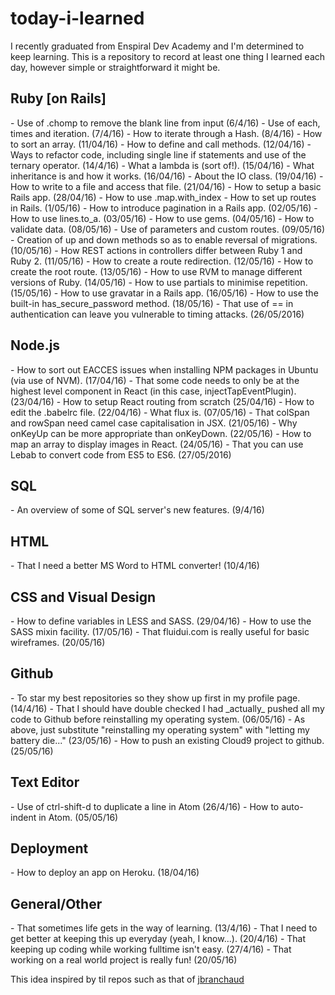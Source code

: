 # today-i-learned

I recently graduated from Enspiral Dev Academy and I'm determined to keep learning. This is a repository to record at least one thing I learned each day, however simple or straightforward it might be.

<h2>Ruby [on Rails]</h2>
- Use of .chomp to remove the blank line from input (6/4/16)
- Use of each, times and iteration. (7/4/16)
- How to iterate through a Hash. (8/4/16)
- How to sort an array. (11/04/16)
- How to define and call methods. (12/04/16)
- Ways to refactor code, including single line if statements and use of the ternary operator. (14/4/16)
- What a lambda is (sort of!). (15/04/16)
- What inheritance is and how it works. (16/04/16)
- About the IO class. (19/04/16)
- How to write to a file and access that file. (21/04/16)
- How to setup a basic Rails app. (28/04/16)
- How to use .map.with_index
- How to set up routes in Rails. (1/05/16)
- How to introduce pagination in a Rails app. (02/05/16)
- How to use lines.to_a. (03/05/16)
- How to use gems. (04/05/16)
- How to validate data. (08/05/16)
- Use of parameters and custom routes. (09/05/16)
- Creation of up and down methods so as to enable reversal of migrations. (10/05/16)
- How REST actions in controllers differ between Ruby 1 and Ruby 2. (11/05/16)
- How to create a route redirection. (12/05/16)
- How to create the root route. (13/05/16)
- How to use RVM to manage different versions of Ruby. (14/05/16)
- How to use partials to minimise repetition. (15/05/16)
- How to use gravatar in a Rails app. (16/05/16)
- How to use the built-in has_secure_password method. (18/05/16)
- That use of == in authentication can leave you vulnerable to timing attacks. (26/05/2016)

<h2>Node.js</h2>
- How to sort out EACCES issues when installing NPM packages in Ubuntu (via use of NVM). (17/04/16)
- That some code needs to only be at the highest level component in React (in this case, injectTapEventPlugin). (23/04/16)
- How to setup React routing from scratch (25/04/16)
- How to edit the .babelrc file. (22/04/16)
- What flux is. (07/05/16)
- That colSpan and rowSpan need camel case capitalisation in JSX. (21/05/16)
- Why onKeyUp can be more appropriate than onKeyDown. (22/05/16)
- How to map an array to display images in React. (24/05/16)
- That you can use Lebab to convert code from ES5 to ES6. (27/05/2016)

<h2>SQL</h2>
- An overview of some of SQL server's new features. (9/4/16)

<h2>HTML</h2>
- That I need a better MS Word to HTML converter! (10/4/16)

<h2>CSS and Visual Design</h2>
- How to define variables in LESS and SASS. (29/04/16)
- How to use the SASS mixin facility. (17/05/16)
- That fluidui.com is really useful for basic wireframes. (20/05/16)

<h2>Github</h2>
- To star my best repositories so they show up first in my profile page. (14/4/16)
- That I should have double checked I had _actually_ pushed all my code to Github before reinstalling my operating system. (06/05/16)
- As above, just substitute "reinstalling my operating system" with "letting my battery die..." (23/05/16)
- How to push an existing Cloud9 project to github. (25/05/16)

<h2>Text Editor</h2>
- Use of ctrl-shift-d to duplicate a line in Atom (26/4/16)
- How to auto-indent in Atom. (05/05/16)

<h2>Deployment</h2>
- How to deploy an app on Heroku. (18/04/16)

<h2>General/Other</h2>
- That sometimes life gets in the way of learning. (13/4/16)
- That I need to get better at keeping this up everyday (yeah, I know...). (20/4/16)
- That keeping up coding while working fulltime isn't easy. (27/4/16)
- That working on a real world project is really fun! (20/05/16)

This idea inspired by til repos such as that of <a href="https://github.com/jbranchaud/til">jbranchaud</a>
